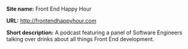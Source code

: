 **Site name:** Front End Happy Hour

**URL:** http://frontendhappyhour.com

**Short description:** A podcast featuring a panel of Software Engineers talking over drinks about all things Front End development.
